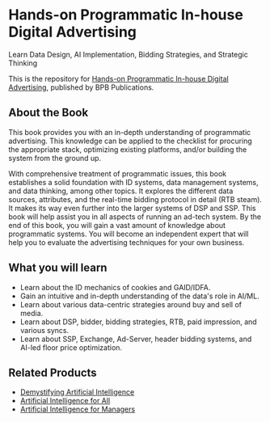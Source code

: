 # Hands-on Programmatic In-house Digital Advertising

Learn Data Design, AI Implementation, Bidding Strategies, and Strategic Thinking

This is the repository for [Hands-on Programmatic In-house Digital Advertising](https://in.bpbonline.com/products/hands-on-programmatic-in-house-digital-advertising?_pos=1&_sid=b5782ca41&_ss=r), published by BPB Publications.

## About the Book
This book provides you with an in-depth understanding of programmatic advertising. This knowledge can be applied to the checklist for procuring the appropriate stack, optimizing existing platforms, and/or building the system from the ground up.

With comprehensive treatment of programmatic issues, this book establishes a solid foundation with ID systems, data management systems, and data thinking, among other topics. It explores the different data sources, attributes, and the real-time bidding protocol in detail (RTB steam). It makes its way even further into the larger systems of DSP and SSP. This book will help assist you in all aspects of running an ad-tech system.
By the end of this book, you will gain a vast amount of knowledge about programmatic systems. You will become an independent expert that will help you to evaluate the advertising techniques for your own business.

## What you will learn
* Learn about the ID mechanics of cookies and GAID/IDFA.
* Gain an intuitive and in-depth understanding of the data's role in AI/ML.
* Learn about various data-centric strategies around buy and sell of media.
* Learn about DSP, bidder, bidding strategies, RTB, paid impression, and various syncs.
* Learn about SSP, Exchange, Ad-Server, header bidding systems, and AI-led floor price optimization.

## Related Products
* [Demystifying Artificial Intelligence](https://in.bpbonline.com/products/demystifying-artificial-intelligence?_pos=2&_sid=e0b901d16&_ss=r)
* [Artificial Intelligence for All](https://in.bpbonline.com/products/artificial-intelligence-book-ebook-online?_pos=3&_sid=e0b901d16&_ss=r)
* [Artificial Intelligence for Managers](https://in.bpbonline.com/products/artificial-intelligence-for-managers?_pos=4&_sid=e0b901d16&_ss=r)
